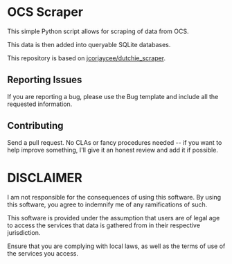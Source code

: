 # OCS Scraper

This simple Python script allows for scraping of data from OCS. 

This data is then added into queryable SQLite databases.

This repository is based on [jcorjaycee/dutchie_scraper](https://github.com/jcorjaycee/dutchie_scraper).

## Reporting Issues

If you are reporting a bug, please use the Bug template and include 
all the requested information.

## Contributing

Send a pull request. No CLAs or fancy procedures needed -- if you want
to help improve something, I'll give it an honest review and add it if possible.

# DISCLAIMER

I am not responsible for the consequences of using this software. By using this
software, you agree to indemnify me of any ramifications of such.

This software is provided under the assumption that users are of legal age to access
the services that data is gathered from in their respective jurisdiction.

Ensure that you are complying with local laws, as well as the terms of use 
of the services you access.
